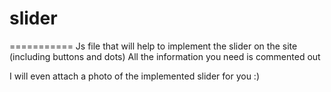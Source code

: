 # slider

===========
Js file that will help to implement the slider on the site (including buttons and dots)
All the information you need is commented out



I will even attach a photo of the implemented slider for you :)
